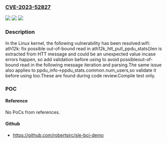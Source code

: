 ### [CVE-2023-52827](https://cve.mitre.org/cgi-bin/cvename.cgi?name=CVE-2023-52827)
![](https://img.shields.io/static/v1?label=Product&message=Linux&color=blue)
![](https://img.shields.io/static/v1?label=Version&message=d889913205cf%3C%2079527c21a3ce%20&color=brighgreen)
![](https://img.shields.io/static/v1?label=Vulnerability&message=n%2Fa&color=brighgreen)

### Description

In the Linux kernel, the following vulnerability has been resolved:wifi: ath12k: fix possible out-of-bound read in ath12k_htt_pull_ppdu_stats()len is extracted from HTT message and could be an unexpected value incase errors happen, so add validation before using to avoid possibleout-of-bound read in the following message iteration and parsing.The same issue also applies to ppdu_info->ppdu_stats.common.num_users,so validate it before using too.These are found during code review.Compile test only.

### POC

#### Reference
No PoCs from references.

#### Github
- https://github.com/robertsirc/sle-bci-demo


